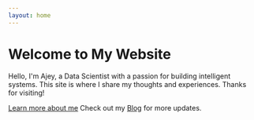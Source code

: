 ```yaml
---
layout: home
---
```


# Welcome to My Website

Hello, I'm Ajey, a Data Scientist with a passion for building intelligent systems. This site is where I share my thoughts and experiences. Thanks for visiting!

[Learn more about me](/about/)
Check out my [Blog](/blog/) for more updates.
